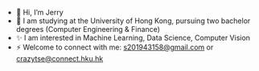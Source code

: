 - 👋 Hi, I’m Jerry
- 👀 I am studying at the University of Hong Kong, pursuing two bachelor degrees (Computer Engineering & Finance)
- ✨ I am interested in Machine Learning, Data Science, Computer Vision
- ⚡ Welcome to connect with me: s201943158@gmail.com or crazytse@connect.hku.hk

